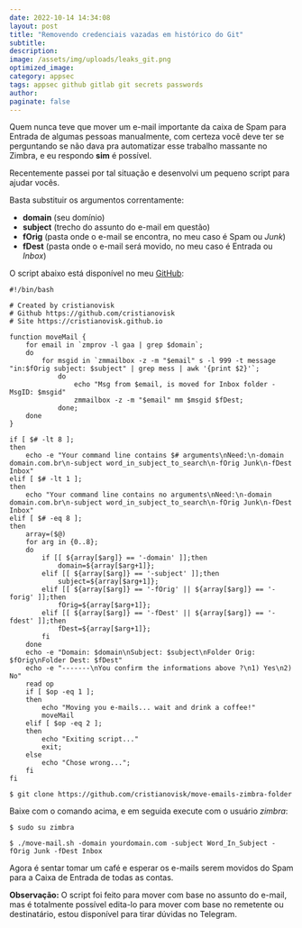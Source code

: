 ```yaml
---
date: 2022-10-14 14:34:08
layout: post
title: "Removendo credenciais vazadas em histórico do Git"
subtitle:
description:
image: /assets/img/uploads/leaks_git.png
optimized_image:
category: appsec
tags: appsec github gitlab git secrets passwords
author: 
paginate: false
---
```

Quem nunca teve que mover um e-mail importante da caixa de Spam para Entrada de algumas pessoas manualmente, com certeza você deve ter se perguntando se não dava pra automatizar esse trabalho massante no Zimbra, e eu respondo **sim** é possível.

Recentemente passei por tal situação e desenvolvi um pequeno script para ajudar vocês.

Basta substituir os argumentos correntamente:

- **domain** (seu domínio)
- **subject** (trecho do assunto do e-mail em questão)
- **fOrig** (pasta onde o e-mail se encontra, no meu caso é Spam ou *Junk*)
- **fDest** (pasta  onde o e-mail será movido, no meu caso é Entrada ou *Inbox*)

O script abaixo está disponível no meu [GitHub](https://github.com/cristianovisk/move-emails-zimbra-folder):

    #!/bin/bash

    # Created by cristianovisk
    # Github https://github.com/cristianovisk
    # Site https://cristianovisk.github.io

    function moveMail {
        for email in `zmprov -l gaa | grep $domain`;
        do
            for msgid in `zmmailbox -z -m "$email" s -l 999 -t message "in:$fOrig subject: $subject" | grep mess | awk '{print $2}'`;
                do
                    echo "Msg from $email, is moved for Inbox folder - MsgID: $msgid"   
                    zmmailbox -z -m "$email" mm $msgid $fDest;
                done;
        done
    }

    if [ $# -lt 8 ];
    then
        echo -e "Your command line contains $# arguments\nNeed:\n-domain domain.com.br\n-subject word_in_subject_to_search\n-fOrig Junk\n-fDest Inbox"
    elif [ $# -lt 1 ];
    then
        echo "Your command line contains no arguments\nNeed:\n-domain domain.com.br\n-subject word_in_subject_to_search\n-fOrig Junk\n-fDest Inbox"
    elif [ $# -eq 8 ];
    then
        array=($@)
        for arg in {0..8};
        do
            if [[ ${array[$arg]} == '-domain' ]];then
                domain=${array[$arg+1]};
            elif [[ ${array[$arg]} == '-subject' ]];then
                subject=${array[$arg+1]};
            elif [[ ${array[$arg]} == '-fOrig' || ${array[$arg]} == '-forig' ]];then
                fOrig=${array[$arg+1]};
            elif [[ ${array[$arg]} == '-fDest' || ${array[$arg]} == '-fdest' ]];then
                fDest=${array[$arg+1]};
            fi
        done
        echo -e "Domain: $domain\nSubject: $subject\nFolder Orig: $fOrig\nFolder Dest: $fDest"
        echo -e "-------\nYou confirm the informations above ?\n1) Yes\n2) No"
        read op
        if [ $op -eq 1 ];
        then
            echo "Moving you e-mails... wait and drink a coffee!"
            moveMail
        elif [ $op -eq 2 ];
        then
            echo "Exiting script..."
            exit;
        else
            echo "Chose wrong...";
        fi
    fi

```$ git clone https://github.com/cristianovisk/move-emails-zimbra-folder```

Baixe com o comando acima, e em seguida execute com o usuário *zimbra*:

```$ sudo su zimbra```

```$ ./move-mail.sh -domain yourdomain.com -subject Word_In_Subject -fOrig Junk -fDest Inbox```

Agora é sentar tomar um café e esperar os e-mails serem movidos do Spam para a Caixa de Entrada de todas as contas.

**Observação:** O script foi feito para mover com base no assunto do e-mail, mas é totalmente possível edita-lo para mover com base no remetente ou destinatário, estou disponível para tirar dúvidas no Telegram.
